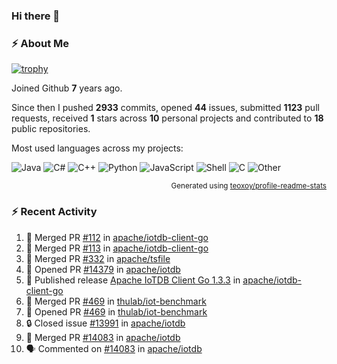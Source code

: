 ### Hi there 👋

### :zap: About Me

[![trophy](https://github-profile-trophy.vercel.app/?username=HTHou&theme=onedark)](https://github.com/ryo-ma/github-profile-trophy)
   
Joined Github **7** years ago.

Since then I pushed **2933** commits, opened **44** issues, submitted **1123** pull requests, received **1** stars across **10** personal projects and contributed to **18** public repositories.

Most used languages across my projects:

![Java](https://img.shields.io/static/v1?style=flat-square&label=%E2%A0%80&color=555&labelColor=%23b07219&message=Java%EF%B8%B189.6%25)
![C#](https://img.shields.io/static/v1?style=flat-square&label=%E2%A0%80&color=555&labelColor=%23178600&message=C%23%EF%B8%B13.9%25)
![C++](https://img.shields.io/static/v1?style=flat-square&label=%E2%A0%80&color=555&labelColor=%23f34b7d&message=C%2B%2B%EF%B8%B12.7%25)
![Python](https://img.shields.io/static/v1?style=flat-square&label=%E2%A0%80&color=555&labelColor=%233572A5&message=Python%EF%B8%B10.7%25)
![JavaScript](https://img.shields.io/static/v1?style=flat-square&label=%E2%A0%80&color=555&labelColor=%23f1e05a&message=JavaScript%EF%B8%B10.5%25)
![Shell](https://img.shields.io/static/v1?style=flat-square&label=%E2%A0%80&color=555&labelColor=%2389e051&message=Shell%EF%B8%B10.4%25)
![C](https://img.shields.io/static/v1?style=flat-square&label=%E2%A0%80&color=555&labelColor=%23555555&message=C%EF%B8%B10.4%25)
![Other](https://img.shields.io/static/v1?style=flat-square&label=%E2%A0%80&color=555&labelColor=%23ededed&message=Other%EF%B8%B11.4%25)

<p align="right"><sub>Generated using <a href="https://github.com/marketplace/actions/profile-readme-stats">teoxoy/profile-readme-stats</a></sub></p>


<!--![](https://github.com/HTHou/HTHou/blob/output/github-contribution-grid-snake.svg)-->

<!--![Haonan Hou's github stats](https://github-readme-stats.vercel.app/api?username=HTHou&count_private=true&show_icons=true&theme=onedark)-->

<!--![Haonan Hou's wakatime stats](https://github-readme-stats.vercel.app/api/wakatime?username=HTHou&layout=compact&theme=onedark)-->

<!--![Top Langs](https://github-readme-stats.vercel.app/api/top-langs/?username=HTHou&theme=onedark&layout=compact)-->

### :zap: Recent Activity
<!--START_SECTION:activity-->
1. 🎉 Merged PR [#112](https://github.com/apache/iotdb-client-go/pull/112) in [apache/iotdb-client-go](https://github.com/apache/iotdb-client-go)
2. 🎉 Merged PR [#113](https://github.com/apache/iotdb-client-go/pull/113) in [apache/iotdb-client-go](https://github.com/apache/iotdb-client-go)
3. 🎉 Merged PR [#332](https://github.com/apache/tsfile/pull/332) in [apache/tsfile](https://github.com/apache/tsfile)
4. 💪 Opened PR [#14379](https://github.com/apache/iotdb/pull/14379) in [apache/iotdb](https://github.com/apache/iotdb)
5. 🚀 Published release [Apache IoTDB Client Go 1.3.3](https://github.com/apache/iotdb-client-go/releases/tag/v1.3.3) in [apache/iotdb-client-go](https://github.com/apache/iotdb-client-go)
6. 🎉 Merged PR [#469](https://github.com/thulab/iot-benchmark/pull/469) in [thulab/iot-benchmark](https://github.com/thulab/iot-benchmark)
7. 💪 Opened PR [#469](https://github.com/thulab/iot-benchmark/pull/469) in [thulab/iot-benchmark](https://github.com/thulab/iot-benchmark)
8. 🔒 Closed issue [#13991](https://github.com/apache/iotdb/issues/13991) in [apache/iotdb](https://github.com/apache/iotdb)
9. 🎉 Merged PR [#14083](https://github.com/apache/iotdb/pull/14083) in [apache/iotdb](https://github.com/apache/iotdb)
10. 🗣 Commented on [#14083](https://github.com/apache/iotdb/pull/14083#issuecomment-2527998643) in [apache/iotdb](https://github.com/apache/iotdb)
<!--END_SECTION:activity-->

<!--
**HTHou/HTHou** is a ✨ _special_ ✨ repository because its `README.md` (this file) appears on your GitHub profile.

Here are some ideas to get you started:

- 🔭 I’m currently working on ...
- 🌱 I’m currently learning ...
- 👯 I’m looking to collaborate on ...
- 🤔 I’m looking for help with ...
- 💬 Ask me about ...
- 📫 How to reach me: ...
- 😄 Pronouns: ...
- ⚡ Fun fact: ...
-->
